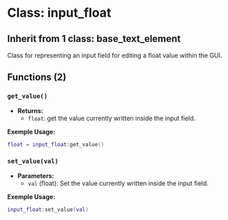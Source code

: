 # Class: input_float

## Inherit from 1 class: base_text_element

Class for representing an input field for editing a float value within the GUI.

## Functions (2)

### `get_value()`

- **Returns:**
  - `float`: get the value currently written inside the input field.

**Exemple Usage:**
```lua
float = input_float:get_value()
```

### `set_value(val)`

- **Parameters:**
  - `val` (float): Set the value currently written inside the input field.

**Exemple Usage:**
```lua
input_float:set_value(val)
```


